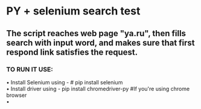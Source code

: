 PY + selenium search test
====
The script reaches web page "ya.ru", then fills search with input word, and makes sure that first respond link satisfies the request.
----
### TO RUN IT USE: <br>
• Install Selenium using - # pip install selenium <br>
• Install driver using - pip install chromedriver-py #If you're using chrome browser <br>
• 
